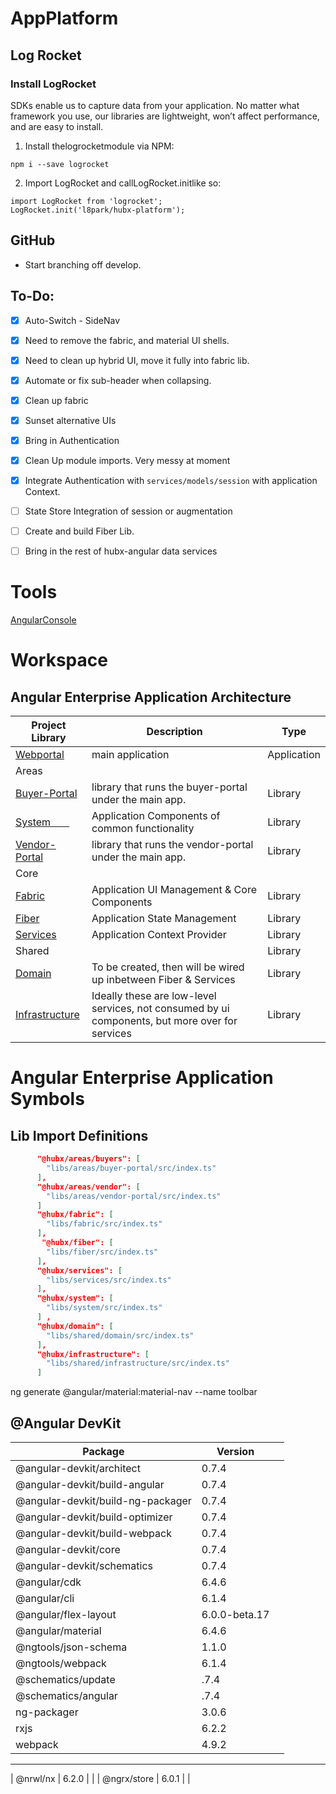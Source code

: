 # AppPlatform


## Log Rocket

### Install LogRocket

SDKs enable us to capture data from your application. No matter what framework you use, our libraries are lightweight, won’t affect performance, and are easy to install.

1. Install thelogrocketmodule via NPM:
```
npm i --save logrocket
```
2. Import LogRocket and callLogRocket.initlike so:
```
import LogRocket from 'logrocket';
LogRocket.init('l8park/hubx-platform');
```

## GitHub

- Start branching off develop.

## To-Do:
- [x]  Auto-Switch - SideNav
- [X] Need to remove the fabric, and material UI shells.
- [x] Need to clean up hybrid UI, move it fully into fabric lib.
- [X] Automate or fix sub-header when collapsing.
- [X] Clean up fabric
- [X] Sunset alternative UIs
- [x] Bring in Authentication
- [X] Clean Up module imports. Very messy at moment
- [X] Integrate Authentication with `services/models/session` with application Context.
- [ ] State Store Integration of session or augmentation
- [ ] Create and build Fiber Lib.
- [ ] Bring in the rest of hubx-angular data services


# Tools
 [AngularConsole](https://angularconsole.com/)    


# Workspace                                              

## Angular Enterprise Application Architecture

|                                                   Project Library                                                   |                                           Description                                           |    Type     |
| ----------------------------------------------------------------------------------------------------------- | ----------------------------------------------------------------------------------------------- | ----------- |
| [Webportal](https://github.com/victorioferrario/hubx-platform/tree/master/apps/webportal)                   | main application                                                                                | Application |
| Areas                                                                                                       |                                                                                                 |             |
| [Buyer-Portal](https://github.com/victorioferrario/hubx-platform/tree/master/libs/areas/buyer-portal)  | library that runs the buyer-portal under the main app.                                          | Library     |
| [System &nbsp;&nbsp;&nbsp;&nbsp;&nbsp;&nbsp;](https://github.com/victorioferrario/hubx-platform/tree/master/libs/areas/system)                   | Application Components of common functionality                                                  | Library     |
| [Vendor-Portal](https://github.com/victorioferrario/hubx-platform/tree/master/libs/areas/vendor-portal) | library that runs the vendor-portal under the main app.                                         | Library     |
| Core                                                                                                        |                                                                                                 |             |
| [Fabric](https://github.com/victorioferrario/hubx-platform/tree/master/libs/core/fabric)                    | Application UI Management & Core Components                                                     | Library     |
| [Fiber](https://github.com/victorioferrario/hubx-platform/tree/master/libs/core/fiber)                      | Application State Management                                                                    | Library     |
| [Services](https://github.com/victorioferrario/hubx-platform/tree/master/libs/core/services)                | Application Context Provider                                                                    | Library     |
| Shared                                                                                                      |                                                                                                 | Library     |
| [Domain](https://github.com/victorioferrario/hubx-platform/tree/master/libs/shared/domain)                  | To be created, then will be wired up inbetween Fiber & Services                                 | Library     |
| [Infrastructure](https://github.com/victorioferrario/hubx-platform/tree/master/libs/shared/infrastructure)  | Ideally these are low-level services, not consumed by ui components, but more over for services | Library     |

# Angular Enterprise Application Symbols

## Lib Import Definitions
```json
      "@hubx/areas/buyers": [
        "libs/areas/buyer-portal/src/index.ts"
      ],
      "@hubx/areas/vendor": [
        "libs/areas/vendor-portal/src/index.ts"
      ]
      "@hubx/fabric": [
        "libs/fabric/src/index.ts"
      ],
       "@hubx/fiber": [
        "libs/fiber/src/index.ts"
      ],
      "@hubx/services": [
        "libs/services/src/index.ts"
      ],     
      "@hubx/system": [
        "libs/system/src/index.ts"
      ] ,        
      "@hubx/domain": [
        "libs/shared/domain/src/index.ts"
      ],
      "@hubx/infrastructure": [
        "libs/shared/infrastructure/src/index.ts"
      ] 
```

ng generate @angular/material:material-nav --name toolbar
## @Angular DevKit
|              Package              |    Version    |     |
| --------------------------------- | ------------- | --- |
| @angular-devkit/architect         | 0.7.4         |     |
| @angular-devkit/build-angular     | 0.7.4         |     |
| @angular-devkit/build-ng-packager | 0.7.4         |     |
| @angular-devkit/build-optimizer   | 0.7.4         |     |
| @angular-devkit/build-webpack     | 0.7.4         |     |
| @angular-devkit/core              | 0.7.4         |     |
| @angular-devkit/schematics        | 0.7.4         |     |
| @angular/cdk                      | 6.4.6         |     |
| @angular/cli                      | 6.1.4         |     |
| @angular/flex-layout              | 6.0.0-beta.17 |     |
| @angular/material                 | 6.4.6         |     |
| @ngtools/json-schema              | 1.1.0         |     |
| @ngtools/webpack                  | 6.1.4         |     |
| @schematics/update                | .7.4          |     |
| @schematics/angular               | .7.4          |     |
| ng-packager                       | 3.0.6         |     |
| rxjs                              | 6.2.2         |     |
| webpack                           | 4.9.2         |     |
-----------------------------------------------------------
| @nrwl/nx    | 6.2.0 | |
| @ngrx/store | 6.0.1 | |





